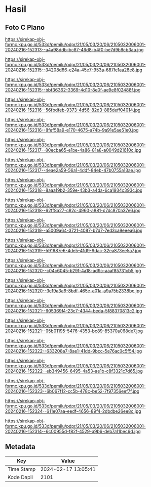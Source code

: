 # Hasil

## Foto C Plano

https://sirekap-obj-formc.kpu.go.id/533d/pemilu/pdpr/21/05/03/20/06/2105032006001-20240216-152313--a4a98ddb-bc87-46d8-b4f0-be7d9b8cb3aa.jpg

https://sirekap-obj-formc.kpu.go.id/533d/pemilu/pdpr/21/05/03/20/06/2105032006001-20240216-152315--34208d66-e24a-45e7-953a-687fe1aa28e8.jpg

https://sirekap-obj-formc.kpu.go.id/533d/pemilu/pdpr/21/05/03/20/06/2105032006001-20240216-152315--bbf36362-3369-4d10-8e0f-ae9e8f02488f.jpg

https://sirekap-obj-formc.kpu.go.id/533d/pemilu/pdpr/21/05/03/20/06/2105032006001-20240216-152316--56fbdfeb-9373-4d56-82d3-885deff04014.jpg

https://sirekap-obj-formc.kpu.go.id/533d/pemilu/pdpr/21/05/03/20/06/2105032006001-20240216-152316--8fef58a9-e170-4675-a74b-9a91e5ae51e0.jpg

https://sirekap-obj-formc.kpu.go.id/533d/pemilu/pdpr/21/05/03/20/06/2105032006001-20240216-152317--80ecba65-e1be-4a86-81a8-a0049d21610c.jpg

https://sirekap-obj-formc.kpu.go.id/533d/pemilu/pdpr/21/05/03/20/06/2105032006001-20240216-152317--4eae2a59-56a1-4ddf-84eb-47b0755a13ae.jpg

https://sirekap-obj-formc.kpu.go.id/533d/pemilu/pdpr/21/05/03/20/06/2105032006001-20240216-152318--8aaa19b2-359e-43b3-a4da-6ca1934c393c.jpg

https://sirekap-obj-formc.kpu.go.id/533d/pemilu/pdpr/21/05/03/20/06/2105032006001-20240216-152318--62ff8a27-c82c-4960-a881-d7dc870a37e6.jpg

https://sirekap-obj-formc.kpu.go.id/533d/pemilu/pdpr/21/05/03/20/06/2105032006001-20240216-152319--a5009a64-3721-4087-b7d7-7ed3ca9eeea6.jpg

https://sirekap-obj-formc.kpu.go.id/533d/pemilu/pdpr/21/05/03/20/06/2105032006001-20240216-152319--591687e6-4de5-41d9-9dac-32ea873ee5a7.jpg

https://sirekap-obj-formc.kpu.go.id/533d/pemilu/pdpr/21/05/03/20/06/2105032006001-20240216-152320--c04c6045-b29f-4a18-ad9c-aaaf85731cb5.jpg

https://sirekap-obj-formc.kpu.go.id/533d/pemilu/pdpr/21/05/03/20/06/2105032006001-20240216-152320--3c19a3a6-8bdf-465e-a01a-a9a75b2338bc.jpg

https://sirekap-obj-formc.kpu.go.id/533d/pemilu/pdpr/21/05/03/20/06/2105032006001-20240216-152321--605369f4-23c7-4344-beda-5f88370813c2.jpg

https://sirekap-obj-formc.kpu.go.id/533d/pemilu/pdpr/21/05/03/20/06/2105032006001-20240216-152321--05b01195-5476-4353-bc89-85370a068de7.jpg

https://sirekap-obj-formc.kpu.go.id/533d/pemilu/pdpr/21/05/03/20/06/2105032006001-20240216-152322--633208a7-8ae1-41dd-9bcc-5e76ac0c5f54.jpg

https://sirekap-obj-formc.kpu.go.id/533d/pemilu/pdpr/21/05/03/20/06/2105032006001-20240216-152322--eb349456-6495-4a53-ae1b-c8f3321c7d65.jpg

https://sirekap-obj-formc.kpu.go.id/533d/pemilu/pdpr/21/05/03/20/06/2105032006001-20240216-152323--6b067f12-cc5b-478c-be52-7f97356eef7f.jpg

https://sirekap-obj-formc.kpu.go.id/533d/pemilu/pdpr/21/05/03/20/06/2105032006001-20240216-152324--611e07aa-eedf-4656-89f4-2dbdbe26ee8c.jpg

https://sirekap-obj-formc.kpu.go.id/533d/pemilu/pdpr/21/05/03/20/06/2105032006001-20240216-152314--6c00955d-f82f-4529-a9b6-deb7a11bec6d.jpg


## Metadata

| Key        | Value               |
| ---------- | ------------------- |
| Time Stamp | 2024-02-17 13:05:41 |
| Kode Dapil | 2101                |



